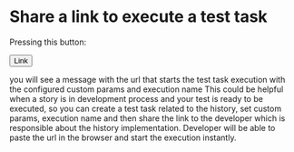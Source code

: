 Share a link to execute a test task
==============

Pressing this button:

<form>
<button type="button" class="btn btn-default" aria-label="Left Align" ><span class="glyphicon glyphicon-star" aria-hidden="true">Link</span></button>
</form>

you will see a message with the url that starts the test task execution with the configured custom params and execution name
This could be helpful when a story is in development process and your test is ready to be executed, so you can create a test task related to the history,
set custom params, execution name and then share the link to the developer which is responsible about the history implementation. Developer will be able to paste the url in the browser and start the execution instantly.